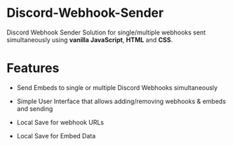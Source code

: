 # Discord-Webhook-Sender
Discord Webhook Sender Solution for single/multiple webhooks sent simultaneously using **vanilla JavaScript**, **HTML** and **CSS**.

# Features
- Send Embeds to single or multiple Discord Webhooks simultaneously


- Simple User Interface that allows adding/removing webhooks & embeds and sending


- Local Save for webhook URLs


- Local Save for Embed Data







